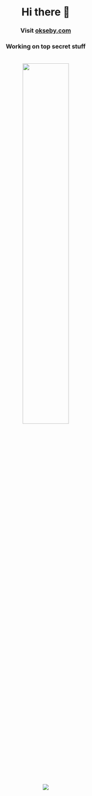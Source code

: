 <div id="header" align="center">

# Hi there 👋 <h3>Visit <a class="link" href="https://okseby.com/">okseby.com</a><br>
<h3>Working on top secret stuff</a><br> <br> 


  <img height="50%" width="auto" src ="https://github-readme-stats.vercel.app/api/top-langs/?username=rowbawts&layout=compact&hide_border=true&theme=gruvbox&bg_color=00000000&langs_count=6&hide=jupyter%20notebook,tex,css,php&exclude_repo=Pacman-AI">  <br>
  ![](https://komarev.com/ghpvc/?username=SalaniLeo&color=orange)
  <br>
  
<!--   <a href="https://ko-fi.com/salanileo"> <img align="center" src="https://storage.ko-fi.com/cdn/brandasset/kofi_bg_tag_dark.png" margin=12 height=60/></a> -->  
</div>
